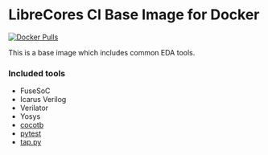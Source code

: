 LibreCores CI Base Image for Docker
====

[![Docker Pulls](https://img.shields.io/docker/pulls/librecores/librecores-ci.svg)](https://hub.docker.com/r/librecores/librecores-ci/)

This is a base image which includes common EDA tools.

### Included tools

* FuseSoC
* Icarus Verilog
* Verilator
* Yosys
* [cocotb](https://github.com/potentialventures/cocotb)
* [pytest](https://docs.pytest.org/en/latest/)
* [tap.py](https://pypi.org/project/tap.py/)
